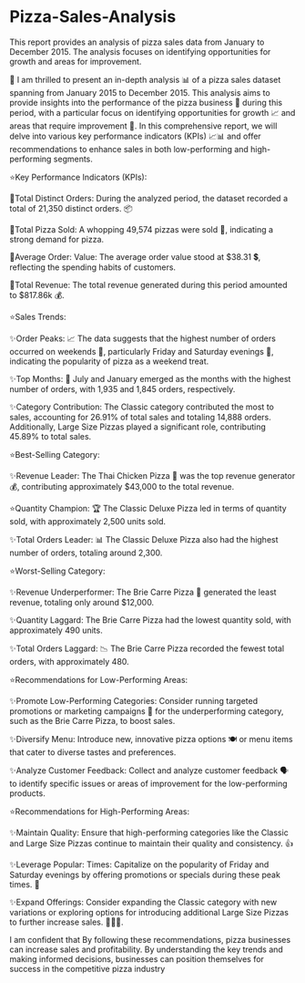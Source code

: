 # Pizza-Sales-Analysis
This report provides an analysis of pizza sales data from January to December 2015. The analysis focuses on identifying opportunities for growth and areas for improvement.

🎉 I am thrilled to present an in-depth analysis 📊 of a pizza sales dataset spanning from January 2015 to December 2015. This analysis aims to provide insights into the performance of the pizza business 🍕 during this period, with a particular focus on identifying opportunities for growth 📈 and areas that require improvement 🚀. In this comprehensive report, we will delve into various key performance indicators (KPIs) 📈📊 and offer recommendations to enhance sales in both low-performing and high-performing segments.



⭐Key Performance Indicators (KPIs):

🔲Total Distinct Orders: During the analyzed period, the dataset recorded a total of 21,350 distinct orders. 📦

🔲Total Pizza Sold: A whopping 49,574 pizzas were sold 🍕, indicating a strong demand for pizza.

🔲Average Order: Value: The average order value stood at $38.31 💲, reflecting the spending habits of customers.

🔲Total Revenue: The total revenue generated during this period amounted to $817.86k 💰.



⭐Sales Trends:

✨Order Peaks: 📈 The data suggests that the highest number of orders occurred on weekends 📅, particularly Friday and Saturday evenings 🌆, indicating the popularity of pizza as a weekend treat.

✨Top Months: 📆 July and January emerged as the months with the highest number of orders, with 1,935 and 1,845 orders, respectively.

✨Category Contribution: The Classic category contributed the most to sales, accounting for 26.91% of total sales and totaling 14,888 orders. Additionally, Large Size Pizzas played a significant role, contributing 45.89% to total sales.



⭐Best-Selling Category:

✨Revenue Leader: The Thai Chicken Pizza 🍗 was the top revenue generator 💰, contributing approximately $43,000 to the total revenue.

⭐Quantity Champion: 🏆 The Classic Deluxe Pizza led in terms of quantity sold, with approximately 2,500 units sold.

✨Total Orders Leader: 📊 The Classic Deluxe Pizza also had the highest number of orders, totaling around 2,300.



⭐Worst-Selling Category:

✨Revenue Underperformer: The Brie Carre Pizza 🧀 generated the least revenue, totaling only around $12,000.

✨Quantity Laggard: The Brie Carre Pizza had the lowest quantity sold, with approximately 490 units.

✨Total Orders Laggard: 📉 The Brie Carre Pizza recorded the fewest total orders, with approximately 480.



⭐Recommendations for Low-Performing Areas:

✨Promote Low-Performing Categories: Consider running targeted promotions or marketing campaigns 📣 for the underperforming category, such as the Brie Carre Pizza, to boost sales.

✨Diversify Menu: Introduce new, innovative pizza options 🍽️ or menu items that cater to diverse tastes and preferences.

✨Analyze Customer Feedback: Collect and analyze customer feedback 🗣️ to identify specific issues or areas of improvement for the low-performing products.



⭐Recommendations for High-Performing Areas:

✨Maintain Quality: Ensure that high-performing categories like the Classic and Large Size Pizzas continue to maintain their quality and consistency. 👍

✨Leverage Popular: Times: Capitalize on the popularity of Friday and Saturday evenings by offering promotions or specials during these peak times. 🎉

✨Expand Offerings: Consider expanding the Classic category with new variations or exploring options for introducing additional Large Size Pizzas to further increase sales. 🍕🍕🍕.



I am confident that By following these recommendations, pizza businesses can increase sales and profitability. By understanding the key trends and making informed decisions, businesses can position themselves for success in the competitive pizza industry

